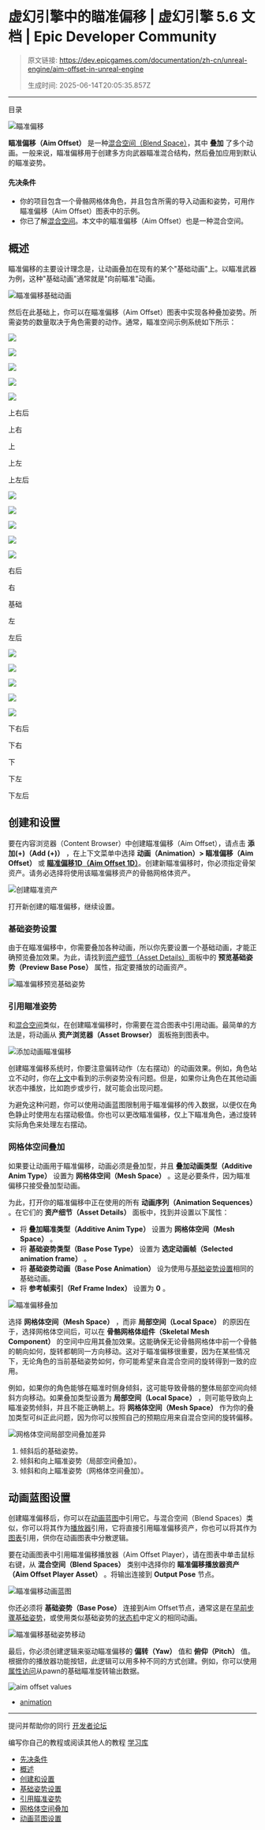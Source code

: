 # 虚幻引擎中的瞄准偏移 | 虚幻引擎 5.6 文档 | Epic Developer Community

> 原文链接: https://dev.epicgames.com/documentation/zh-cn/unreal-engine/aim-offset-in-unreal-engine
> 
> 生成时间: 2025-06-14T20:05:35.857Z

---

目录

![瞄准偏移](https://dev.epicgames.com/community/api/documentation/image/211e5aea-95de-44bd-b06e-efd65ee58f14?resizing_type=fill&width=1920&height=335)

**瞄准偏移（Aim Offset）** 是一种[混合空间（Blend Space）](/documentation/zh-cn/unreal-engine/blend-spaces-in-unreal-engine)，其中 **叠加** 了多个动画。一般来说，瞄准偏移用于创建多方向武器瞄准混合结构，然后叠加应用到默认的瞄准姿势。

#### 先决条件

-   你的项目包含一个骨骼网格体角色，并且包含所需的导入动画和姿势，可用作瞄准偏移（Aim Offset）图表中的示例。
-   你已了解[混合空间](/documentation/zh-cn/unreal-engine/blend-spaces-in-unreal-engine)。本文中的瞄准偏移（Aim Offset）也是一种混合空间。

## 概述

瞄准偏移的主要设计理念是，让动画叠加在现有的某个"基础动画"上。以瞄准武器为例，这种"基础动画"通常就是"向前瞄准"动画。

![瞄准偏移基础动画](https://d1iv7db44yhgxn.cloudfront.net/documentation/images/1562760b-145c-4cd3-826d-a8d1e52aee95/aimbase.gif)

然后在此基础上，你可以在瞄准偏移（Aim Offset）图表中实现各种叠加姿势。所需姿势的数量取决于角色需要的动作。通常，瞄准空间示例系统如下所示：

![](https://d1iv7db44yhgxn.cloudfront.net/documentation/images/b1cbea2b-f3c5-4142-9afa-c384ce757a2a/aim_uprightbehind.png)

![](https://d1iv7db44yhgxn.cloudfront.net/documentation/images/c06edaa2-4761-4270-9648-5a686c5e6ac1/aim_upright.png)

![](https://d1iv7db44yhgxn.cloudfront.net/documentation/images/fa75fdd3-6009-4e05-ad02-68f7462ac835/aim_up.png)

![](https://d1iv7db44yhgxn.cloudfront.net/documentation/images/cb856f8c-8956-40c6-a51a-92af0de88d16/aim_upleft.png)

![](https://d1iv7db44yhgxn.cloudfront.net/documentation/images/eb1b04df-d54c-4191-9273-a69ff26057d1/aim_upleftbehind.png)

上右后

上右

上

上左

上左后

![](https://d1iv7db44yhgxn.cloudfront.net/documentation/images/28355590-748e-4d28-99cc-51f502c72fda/aim_rightbehind.png)

![](https://d1iv7db44yhgxn.cloudfront.net/documentation/images/ceaf1e51-3aa6-458a-8152-806e60c6092a/aim_right.png)

![](https://d1iv7db44yhgxn.cloudfront.net/documentation/images/420637ff-2fe7-4d7b-89ae-daa617f9cd30/aim_base.png)

![](https://d1iv7db44yhgxn.cloudfront.net/documentation/images/60bc1467-56ae-4352-ad5e-bed0f87d408a/aim_left.png)

![](https://d1iv7db44yhgxn.cloudfront.net/documentation/images/e7a6c83f-85bf-42a4-825a-d7314eb20859/aim_leftbehind.png)

右后

右

基础

左

左后

![](https://d1iv7db44yhgxn.cloudfront.net/documentation/images/ea4d2789-dcf7-428b-90ad-929fbda1c988/aim_downrightbehind.png)

![](https://d1iv7db44yhgxn.cloudfront.net/documentation/images/d1904205-5010-4126-9c92-c9f04b85482e/aim_downright.png)

![](https://d1iv7db44yhgxn.cloudfront.net/documentation/images/5f540ad3-bb7f-49db-9b2b-cc1d2a16b7a2/aim_down.png)

![](https://d1iv7db44yhgxn.cloudfront.net/documentation/images/a92e6c63-5a7c-4ddc-b686-0a162bb6e378/aim_downleft.png)

![](https://d1iv7db44yhgxn.cloudfront.net/documentation/images/effe6c82-f527-4d63-a5af-984516aab409/aim_downleftbehind.png)

下右后

下右

下

下左

下左后

## 创建和设置

要在内容浏览器（Content Browser）中创建瞄准偏移（Aim Offset），请点击 **添加(+)（Add (+)）** ，在上下文菜单中选择 **动画（Animation）> 瞄准偏移（Aim Offset）** 或 [**瞄准偏移1D（Aim Offset 1D）**](/documentation/zh-cn/unreal-engine/blend-spaces-in-animation-blueprints-in-unreal-engine#1d)。创建新瞄准偏移时，你必须指定骨架资产。请务必选择将使用该瞄准偏移资产的骨骼网格体资产。

![创建瞄准资产](https://d1iv7db44yhgxn.cloudfront.net/documentation/images/8c8e2e6b-f13b-43c7-bbc1-03d417b7177a/createaim.png)

打开新创建的瞄准偏移，继续设置。

### 基础姿势设置

由于在瞄准偏移中，你需要叠加各种动画，所以你先要设置一个基础动画，才能正确预览叠加效果。为此，请找到[资产细节（Asset Details）](/documentation/zh-cn/unreal-engine/blend-spaces-in-unreal-engine#%E8%B5%84%E4%BA%A7%E7%BB%86%E8%8A%82)面板中的 **预览基础姿势（Preview Base Pose）** 属性，指定要播放的动画资产。

![瞄准偏移预览基础姿势](https://d1iv7db44yhgxn.cloudfront.net/documentation/images/c0e75f42-8b65-41f6-ba98-ecde26a9e031/basepose.png)

### 引用瞄准姿势

和[混合空间](/documentation/zh-cn/unreal-engine/blend-spaces-in-unreal-engine#%E5%B0%86%E5%8A%A8%E7%94%BB%E6%B7%BB%E5%8A%A0%E5%88%B0%E5%9B%BE%E8%A1%A8)类似，在创建瞄准偏移时，你需要在混合图表中引用动画。最简单的方法是，将动画从 **资产浏览器（Asset Browser）** 面板拖到图表中。

![添加动画瞄准偏移](https://d1iv7db44yhgxn.cloudfront.net/documentation/images/f3704e81-3bcc-4ec4-8aad-376134661e4b/addanims.png)

创建瞄准偏移系统时，你要注意偏转动作（左右摆动）的动画效果。例如，角色站立不动时，你在[上文](/documentation/zh-cn/unreal-engine/aim-offset-in-unreal-engine#%E6%A6%82%E8%BF%B0)中看到的示例姿势没有问题。但是，如果你让角色在其他动画状态中播放，比如跑步或步行，就可能会出现问题。

为避免这种问题，你可以使用动画蓝图限制用于瞄准偏移的传入数据，以便仅在角色静止时使用左右摆动极值。你也可以更改瞄准偏移，仅上下瞄准角色，通过旋转实际角色来处理左右摆动。

### 网格体空间叠加

如果要让动画用于瞄准偏移，动画必须是叠加型，并且 **叠加动画类型（Additive Anim Type）** 设置为 **网格体空间（Mesh Space）** 。这是必要条件，因为瞄准偏移只接受叠加型动画。

为此，打开你的瞄准偏移中正在使用的所有 **动画序列（Animation Sequences）** 。在它们的 **资产细节（Asset Details）** 面板中，找到并设置以下属性：

-   将 **叠加瞄准类型（Additive Anim Type）** 设置为 **网格体空间（Mesh Space）** 。
-   将 **基础姿势类型（Base Pose Type）** 设置为 **选定动画帧（Selected animation frame）** 。
-   将 **基础姿势动画（Base Pose Animation）** 设为使用与[基础姿势设置](/documentation/zh-cn/unreal-engine/aim-offset-in-unreal-engine#%E5%9F%BA%E7%A1%80%E5%A7%BF%E5%8A%BF%E8%AE%BE%E7%BD%AE)相同的基础动画。
-   将 **参考帧索引（Ref Frame Index）** 设置为 **0** 。

![瞄准偏移叠加](https://d1iv7db44yhgxn.cloudfront.net/documentation/images/40555853-9008-466d-99db-79fe659221c3/additive.png)

选择 **网格体空间（Mesh Space）** ，而非 **局部空间（Local Space）** 的原因在于，选择网格体空间后，可以在 **骨骼网格体组件（Skeletal Mesh Component）** 的空间中应用其叠加效果。这能确保无论骨骼网格体中前一个骨骼的朝向如何，旋转都朝同一方向移动。这对于瞄准偏移很重要，因为在某些情况下，无论角色的当前基础姿势如何，你可能希望来自混合空间的旋转得到一致的应用。

例如，如果你的角色能够在瞄准时侧身倾斜，这可能导致骨骼的整体局部空间向倾斜方向移动。如果叠加类型设置为 **局部空间（Local Space）** ，则可能导致向上瞄准姿势倾斜，并且不能正确朝上。将 **网格体空间（Mesh Space）** 作为你的叠加类型可纠正此问题，因为你可以按照自己的预期应用来自混合空间的旋转偏移。

![网格体空间局部空间叠加差异](https://d1iv7db44yhgxn.cloudfront.net/documentation/images/6cb2e80f-8fa5-4c3a-b928-f89263a092bc/additive2.png)

1.  倾斜后的基础姿势。
2.  倾斜和向上瞄准姿势（局部空间叠加）。
3.  倾斜和向上瞄准姿势（网格体空间叠加）。

## 动画蓝图设置

创建瞄准偏移后，你可以在[动画蓝图](/documentation/zh-cn/unreal-engine/animation-blueprints-in-unreal-engine)中引用它。与混合空间（Blend Spaces）类似，你可以将其作为[播放器](/documentation/zh-cn/unreal-engine/blend-spaces-in-animation-blueprints-in-unreal-engine#%E6%B7%B7%E5%90%88%E7%A9%BA%E9%97%B4%E6%92%AD%E6%94%BE%E5%99%A8)引用，它将直接引用瞄准偏移资产，你也可以将其作为[图表](/documentation/zh-cn/unreal-engine/blend-spaces-in-animation-blueprints-in-unreal-engine#%E6%B7%B7%E5%90%88%E7%A9%BA%E9%97%B4%E6%92%AD%E6%94%BE%E5%99%A8)引用，供你在动画图表中分散逻辑。

要在动画图表中引用瞄准偏移播放器（Aim Offset Player），请在图表中单击鼠标右键，从 **混合空间（Blend Spaces）** 类别中选择你的 **瞄准偏移播放器资产（Aim Offset Player Asset）** 。将输出连接到 **Output Pose** 节点。

![瞄准偏移动画蓝图](https://d1iv7db44yhgxn.cloudfront.net/documentation/images/0b6d081d-6a5a-45e7-ab45-0a36045f80b0/animbp1.png)

你还必须将 **基础姿势（Base Pose）** 连接到Aim Offset节点，通常这是在[早前步骤基础姿势](/documentation/zh-cn/unreal-engine/aim-offset-in-unreal-engine#%E5%A4%B4%E6%96%87%E4%BB%B6%E5%90%8D%E7%A7%B0)，或使用类似基础姿势的[状态机](/documentation/zh-cn/unreal-engine/state-machines-in-unreal-engine)中定义的相同动画。

![瞄准偏移基础姿势移动](https://d1iv7db44yhgxn.cloudfront.net/documentation/images/037572f9-ab62-4be4-b8cd-cbd303647bf0/animbp2.png)

最后，你必须创建逻辑来驱动瞄准偏移的 **偏转（Yaw）** 值和 **俯仰（Pitch）** 值。根据你的播放器功能按钮，此逻辑可以用多种不同的方式创建。例如，你可以使用[属性访问](/documentation/zh-cn/unreal-engine/graphing-in-animation-blueprints-in-unreal-engine#%E5%B1%9E%E6%80%A7%E8%AE%BF%E9%97%AE)从pawn的基础瞄准旋转输出数据。

![aim offset values](https://d1iv7db44yhgxn.cloudfront.net/documentation/images/f96fbfad-a735-48a0-9e7b-839a7ba2cf22/animbp3.png)

-   [animation](https://dev.epicgames.com/community/search?query=animation)

* * *

提问并帮助你的同行 [开发者论坛](https://forums.unrealengine.com/categories?tag=unreal-engine)

编写你自己的教程或阅读其他人的教程 [学习库](https://dev.epicgames.com/community/unreal-engine/learning)

-   [先决条件](/documentation/zh-cn/unreal-engine/aim-offset-in-unreal-engine#%E5%85%88%E5%86%B3%E6%9D%A1%E4%BB%B6)
-   [概述](/documentation/zh-cn/unreal-engine/aim-offset-in-unreal-engine#%E6%A6%82%E8%BF%B0)
-   [创建和设置](/documentation/zh-cn/unreal-engine/aim-offset-in-unreal-engine#%E5%88%9B%E5%BB%BA%E5%92%8C%E8%AE%BE%E7%BD%AE)
-   [基础姿势设置](/documentation/zh-cn/unreal-engine/aim-offset-in-unreal-engine#%E5%9F%BA%E7%A1%80%E5%A7%BF%E5%8A%BF%E8%AE%BE%E7%BD%AE)
-   [引用瞄准姿势](/documentation/zh-cn/unreal-engine/aim-offset-in-unreal-engine#%E5%BC%95%E7%94%A8%E7%9E%84%E5%87%86%E5%A7%BF%E5%8A%BF)
-   [网格体空间叠加](/documentation/zh-cn/unreal-engine/aim-offset-in-unreal-engine#%E7%BD%91%E6%A0%BC%E4%BD%93%E7%A9%BA%E9%97%B4%E5%8F%A0%E5%8A%A0)
-   [动画蓝图设置](/documentation/zh-cn/unreal-engine/aim-offset-in-unreal-engine#%E5%8A%A8%E7%94%BB%E8%93%9D%E5%9B%BE%E8%AE%BE%E7%BD%AE)